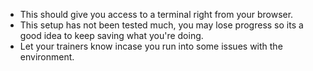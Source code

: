 - This should give you access to a terminal right from your browser. 
- This setup has not been tested much, you may lose progress so its a good idea to keep saving what you're doing. 
- Let your trainers know incase you run into some issues with the environment. 